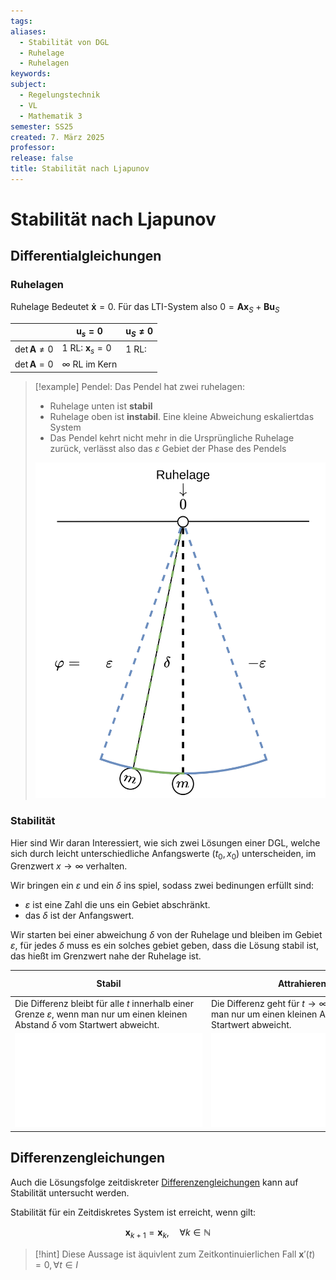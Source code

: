 ```yaml
---
tags: 
aliases:
  - Stabilität von DGL
  - Ruhelage
  - Ruhelagen
keywords: 
subject:
  - Regelungstechnik
  - VL
  - Mathematik 3
semester: SS25
created: 7. März 2025
professor: 
release: false
title: Stabilität nach Ljapunov
---
```

 

# Stabilität nach Ljapunov

## Differentialgleichungen

### Ruhelagen

Ruhelage Bedeutet $\mathbf{\dot{x}}=0$. Für das LTI-System also $0 = \mathbf{Ax}_{S}+\mathbf{Bu}_{S}$

|                        | $\mathbf{u}_{s}=0$       | $\mathbf{u}_{S}\neq 0$ |
| ---------------------- | ------------------------ | ---------------------- |
| $\det\mathbf{A}\neq 0$ | 1 RL: $\mathbf{x}_{s}=0$ | 1 RL:                  |
| $\det\mathbf{A}=0$     | $\infty$ RL im Kern      |                        |


> [!example] Pendel: Das Pendel hat zwei ruhelagen:
> - Ruhelage unten ist **stabil**
> - Ruhelage oben ist **instabil**. Eine kleine Abweichung eskaliertdas System
> - Das Pendel kehrt nicht mehr in die Ursprüngliche Ruhelage zurück, verlässt also das $\varepsilon$ Gebiet der Phase des Pendels
> 
> ![invert_dark|200](assets/LjapPendel.png)

### Stabilität

Hier sind Wir daran Interessiert, wie sich zwei Lösungen einer DGL, welche sich durch leicht unterschiedliche Anfangswerte $(t_{0},x_{0})$ unterscheiden, im Grenzwert $x\to \infty$ verhalten.


Wir bringen ein $\varepsilon$ und ein $\delta$ ins spiel, sodass zwei bedinungen erfüllt sind:

- $\varepsilon$ ist eine Zahl die uns ein Gebiet abschränkt. 
- das $\delta$ ist der Anfangswert.

Wir starten bei einer abweichung $\delta$ von der Ruhelage und bleiben im Gebiet $\varepsilon$, für jedes $\delta$ muss es ein solches gebiet geben, dass die Lösung stabil ist, das hießt im Grenzwert nahe der Ruhelage ist.

| **Stabil**                                                                                                                                     | **Attrahierend**                                                                                                        | **Asymptotisch Stabil**<br>Stabil & Attrahierend                                                        |
| ---------------------------------------------------------------------------------------------------------------------------------------------- | ----------------------------------------------------------------------------------------------------------------------- | ------------------------------------------------------------------------------------------------------- |
| Die Differenz bleibt für alle $t$ innerhalb einer Grenze $\varepsilon$, wenn man nur um einen kleinen Abstand $\delta$ vom Startwert abweicht. | Die Differenz geht für $t \to \infty$ gegen $0$, wenn man nur um einen kleinen Abstand $\delta$ vom Startwert abweicht. | Die Differenz überschreitet den kleinen $\delta$ des Startwertes nicht und geht für $t \to 0$ gegen $0$ |
| ![](../../assets/Excalidraw/DGL-Stabil.md)                                                                                                     | ![](../../assets/Excalidraw/DGL-Attr.md)                                                                                | ![](../../assets/Excalidraw/DGL-AsympStabil.md)                                                         |

## Differenzengleichungen

Auch die Lösungsfolge zeitdiskreter [Differenzengleichungen](Differenzengleichung.md) kann auf Stabilität untersucht werden.

Stabilität für ein Zeitdiskretes System ist erreicht, wenn gilt:

$$\mathbf{x}_{k+1} = \mathbf{x}_{k}, \quad \forall k\in\mathbb{N}$$

> [!hint] Diese Aussage ist äquivlent zum Zeitkontinuierlichen Fall $\mathbf{x}'(t)=0, \forall t \in I$
